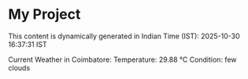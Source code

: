 # My Project

This content is dynamically generated in Indian Time (IST): 2025-10-30 16:37:31 IST


Current Weather in Coimbatore:
Temperature: 29.88 °C
Condition: few clouds
